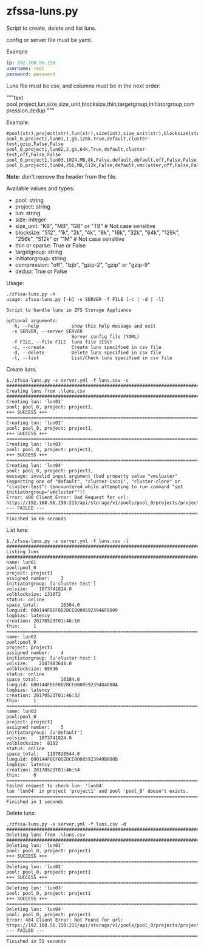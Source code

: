 zfssa-luns.py
==============

Script to create, delete and list luns.

config or server file must be yaml.

Example

```yml
ip: 192.168.56.150
username: root
password: password
```

Luns file must be csv, and columns must be in the next order:

"""text
pool,project,lun,size,size_unit,blocksize,thin,targetgroup,initiatorgroup,compression,dedup
"""

Example:

```text
#pool(str),project(str),lun(str),size(int),size_unit(str),blocksize(str),thin(bool),targetgroup(str),initiatorgroup(str),compression(str),dedup(bool)
pool_0,project1,lun01,1,gb,128k,True,default,cluster-test,gzip,False,False
pool_0,project1,lun02,2,gb,64k,True,default,cluster-test,off,False,False
pool_0,project1,lun03,1024,MB,8k,False,default,default,off,False,False
pool_0,project1,lun04,256,MB,512k,False,default,vmcluster,off,False,False
```

**Note**: don't remove the header from the file.

Available values and types:

* pool: string
* project: string
* lun: string
* size: integer
* size_unit: "KB", "MB", "GB" or "TB" # Not case sensitive
* blocksize: "512", "1k", "2k", "4k", "8k", "16k", "32k", "64k", "128k", "256k", "512k" or "1M" # Not case sensitive
* thin or sparse: True or False
* targetgroup: string
* initiatorgroup: string
* compression: "off", "lzjb", "gzip-2", "gzip" or "gzip-9"
* dedup: True or False

Usage:

```text
./zfssa-luns.py -h
usage: zfssa-luns.py [-h] -s SERVER -f FILE [-c | -d | -l]

Script to handle luns in ZFS Storage Appliance

optional arguments:
  -h, --help            show this help message and exit
  -s SERVER, --server SERVER
                        Server config file (YAML)
  -f FILE, --file FILE  luns file (CSV)
  -c, --create          Create luns specified in csv file
  -d, --delete          Delete luns specified in csv file
  -l, --list            List/Check luns specified in csv file
```

Create luns.

```text
$./zfssa-luns.py -s server.yml -f luns.csv -c
###############################################################################
Creating luns from .\luns.csv
###############################################################################
Creating lun: 'lun01'
pool: pool_0, project: project1,
+++ SUCCESS +++
===============================================================================
Creating lun: 'lun02'
pool: pool_0, project: project1,
+++ SUCCESS +++
===============================================================================
Creating lun: 'lun03'
pool: pool_0, project: project1,
+++ SUCCESS +++
===============================================================================
Creating lun: 'lun04'
pool: pool_0, project: project1,
message: invalid input argument (bad property value "vmcluster" (expecting one of "default", "cluster-iscsi", "cluster-clone" or "cluster-test") (encountered while attempting to run command "set initiatorgroup="vmcluster""))
Error: 400 Client Error: Bad Request for url: https://192.168.56.150:215/api/storage/v1/pools/pool_0/projects/project1/luns
--- FAILED ---
===============================================================================
Finished in 66 seconds
```

List luns:

```text
$./zfssa-luns.py -s server.yml -f luns.csv -l
###############################################################################
Listing luns
###############################################################################
name: lun01
pool:pool_0
project: project1
assigned number:    3
initiatorgroup: [u'cluster-test']
volsize:    1073741824.0
volblocksize: 131072
status: online
space_total:        16384.0
lunguid: 600144F0EF0D2BCE00005923946F0009
logbias: latency
creation: 20170523T01:46:10
thin:     1
===============================================================================
name: lun02
pool:pool_0
project: project1
assigned number:    4
initiatorgroup: [u'cluster-test']
volsize:    2147483648.0
volblocksize: 65536
status: online
space_total:        16384.0
lunguid: 600144F0EF0D2BCE000059239484000A
logbias: latency
creation: 20170523T01:46:32
thin:     1
===============================================================================
name: lun03
pool:pool_0
project: project1
assigned number:    5
initiatorgroup: [u'default']
volsize:    1073741824.0
volblocksize:  8192
status: online
space_total:   1107820544.0
lunguid: 600144F0EF0D2BCE00005923949B000B
logbias: latency
creation: 20170523T01:46:54
thin:     0
===============================================================================
Failed request to check lun: 'lun04'
lun 'lun04' in project 'project1' and pool 'pool_0' doesn't exists.
===============================================================================
Finished in 1 seconds
```

Delete luns:

```text
./zfssa-luns.py -s server.yml -f luns.csv -d
###############################################################################
Deleting luns from .\luns.csv
###############################################################################
Deleting lun: 'lun01'
pool: pool_0, project: project1
+++ SUCCESS +++
===============================================================================
Deleting lun: 'lun02'
pool: pool_0, project: project1
+++ SUCCESS +++
===============================================================================
Deleting lun: 'lun03'
pool: pool_0, project: project1
+++ SUCCESS +++
===============================================================================
Deleting lun: 'lun04'
pool: pool_0, project: project1
Error: 404 Client Error: Not Found for url: https://192.168.56.150:215/api/storage/v1/pools/pool_0/projects/project1/luns/lun04
--- FAILED ---
===============================================================================
Finished in 51 seconds
```